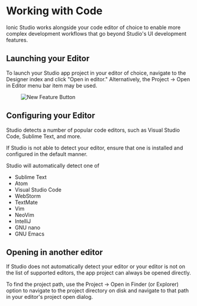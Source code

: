 # Working with Code

Ionic Studio works alongside your code editor of choice to enable more complex development workflows
that go beyond Studio's UI development features.

## Launching your Editor

To launch your Studio app project in your editor of choice, navigate to the Designer index and click "Open in editor." Alternatively,
the Project -> Open in Editor menu bar item may be used.

<figure>
  <img alt="New Feature Button" src="/img/studio/2/ss-designer-index.png" />
</figure>

## Configuring your Editor

Studio detects a number of popular code editors, such as Visual Studio Code, Sublime Text, and more.

If Studio is not able to detect your editor, ensure that one is installed and configured in the default manner.

Studio will automatically detect one of

- Sublime Text
- Atom
- Visual Studio Code
- WebStorm
- TextMate
- Vim
- NeoVim
- IntelliJ
- GNU nano
- GNU Emacs

## Opening in another editor

If Studio does not automatically detect your editor or your editor is not on the list of supported editors,
the app project can always be opened directly.

To find the project path, use the Project -> Open in Finder (or Explorer) option to navigate to the project
directory on disk and navigate to that path in your editor's project open dialog.
